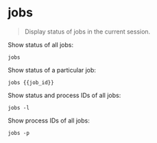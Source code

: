 jobs
====

> Display status of jobs in the current session.

Show status of all jobs:

    jobs

Show status of a particular job:

    jobs {{job_id}}

Show status and process IDs of all jobs:

    jobs -l

Show process IDs of all jobs:

    jobs -p
